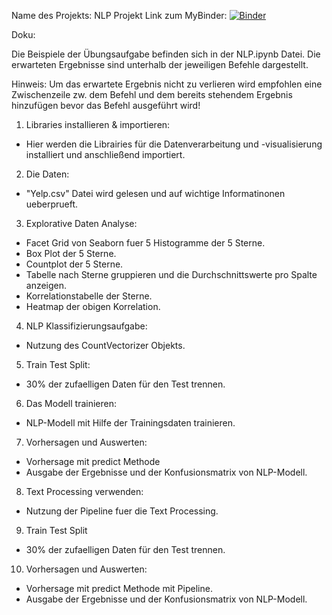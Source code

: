 Name des Projekts:	NLP Projekt
Link zum MyBinder: 	[![Binder](https://mybinder.org/badge_logo.svg)](https://mybinder.org/v2/gh/HuseyinBgn/5NaturalLanguageProcessing/HEAD)

Doku:	

Die Beispiele der Übungsaufgabe befinden sich in der NLP.ipynb Datei.
Die erwarteten Ergebnisse sind unterhalb der jeweiligen Befehle dargestellt. 

Hinweis: Um das erwartete Ergebnis nicht zu verlieren wird empfohlen eine Zwischenzeile zw. dem Befehl 
und dem bereits stehendem Ergebnis hinzufügen bevor das Befehl ausgeführt wird!


1. Libraries installieren & importieren: 
- Hier werden die Librairies für die Datenverarbeitung und -visualisierung installiert und anschließend importiert.

2. Die Daten:
- "Yelp.csv" Datei wird gelesen und auf wichtige Informatinonen ueberprueft.

3. Explorative Daten Analyse:
- Facet Grid von Seaborn fuer 5 Histogramme der 5 Sterne.
- Box Plot der 5 Sterne.
- Countplot der 5 Sterne.
- Tabelle nach Sterne gruppieren und die Durchschnittswerte pro Spalte anzeigen.
- Korrelationstabelle der Sterne.
- Heatmap der obigen Korrelation.

4. NLP Klassifizierungsaufgabe:
- Nutzung des CountVectorizer Objekts.

5. Train Test Split:
- 30% der zufaelligen Daten für den Test trennen.

6. Das Modell trainieren:
- NLP-Modell mit Hilfe der Trainingsdaten trainieren.

7. Vorhersagen und Auswerten:
- Vorhersage mit predict Methode
- Ausgabe der Ergebnisse und der Konfusionsmatrix von NLP-Modell.

8. Text Processing verwenden:
- Nutzung der Pipeline fuer die Text Processing.

9. Train Test Split
- 30% der zufaelligen Daten für den Test trennen.

10. Vorhersagen und Auswerten:
- Vorhersage mit predict Methode mit Pipeline.
- Ausgabe der Ergebnisse und der Konfusionsmatrix von NLP-Modell.
